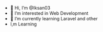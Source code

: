 - 👋 Hi, I’m @Iksan03
- 👀 I’m interested in Web Development
- 🌱 I’m currently learning Laravel and other
- I,m Learning 

<!---
Iksan03/Iksan03 is a ✨ special ✨ repository because its `README.md` (this file) appears on your GitHub profile.
You can click the Preview link to take a look at your changes.
--->
